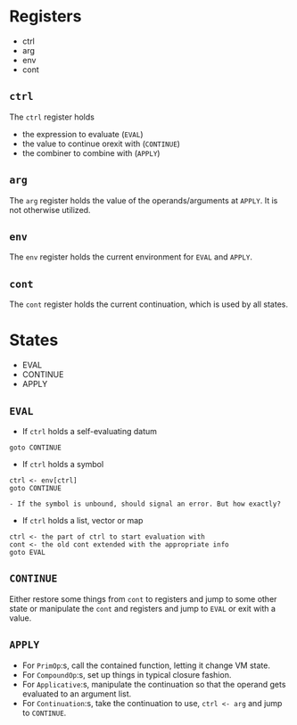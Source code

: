 # Registers

* ctrl
* arg
* env
* cont

## `ctrl`

The `ctrl` register holds

* the expression to evaluate (`EVAL`)
* the value to continue orexit with (`CONTINUE`)
* the combiner to combine with (`APPLY`)

## `arg`

The `arg` register holds the value of the operands/arguments at `APPLY`. It is
not otherwise utilized.

## `env`

The `env` register holds the current environment for `EVAL` and `APPLY`.

## `cont`

The `cont` register holds the current continuation, which is used by all states.

# States

* EVAL
* CONTINUE
* APPLY

## `EVAL`

* If `ctrl` holds a self-evaluating datum
```
goto CONTINUE
```
* If `ctrl` holds a symbol
```
ctrl <- env[ctrl]
goto CONTINUE
```
    - If the symbol is unbound, should signal an error. But how exactly?
* If `ctrl` holds a list, vector or map
```
ctrl <- the part of ctrl to start evaluation with
cont <- the old cont extended with the appropriate info
goto EVAL
```

## `CONTINUE`

Either restore some things from `cont` to registers and jump to some other
state or manipulate the `cont` and registers and jump to `EVAL` or exit with a
value.

## `APPLY`

* For `PrimOp`:s, call the contained function, letting it change VM state.
* For `CompoundOp`:s, set up things in typical closure fashion.
* For `Applicative`:s, manipulate the continuation so that the operand gets
  evaluated to an argument list.
* For `Continuation`:s, take the continuation to use, `ctrl <- arg` and jump to
  `CONTINUE`.
